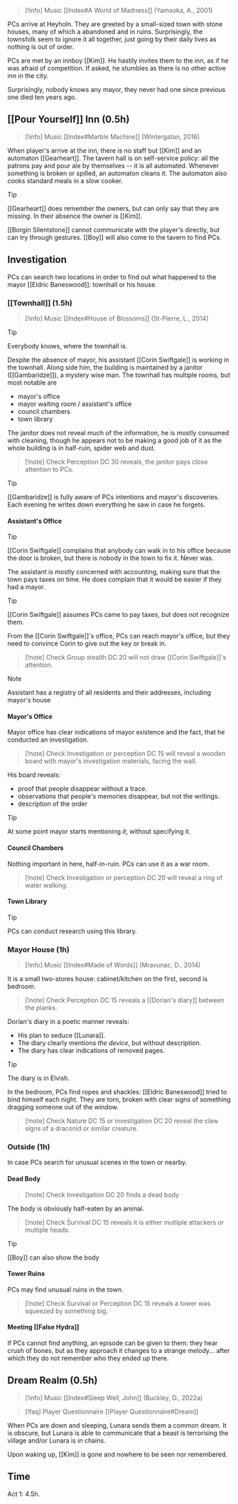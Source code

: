 > [!info] Music
> [[Index#A World of Madness]] (Yamaoka, A., 2001)

PCs arrive at Heyholn. They are greeted by a small-sized town with stone houses, many of which a abandoned and in ruins. Surprisingly, the townsfolk seem to ignore it all together, just going by their daily lives as nothing is out of order.

PCs are met by an innboy [[Kim]]. He hastily invites them to the inn, as if he was afraid of competition. If asked, he stumbles as there is no other active inn in the city.

Surprisingly, nobody knows any mayor, they never had one since previous one died ten years ago.
## [[Pour Yourself]] Inn (0.5h)
> [!info] Music
> [[Index#Marble Machine]] (Wintergatan, 2016)

When player's arrive at the inn, there is no staff but [[Kim]] and an automaton [[Gearheart]]. The tavern hall is on self-service policy: all the patrons pay and pour ale by themselves -- it is all automated. Whenever something is broken or spilled, an automaton cleans it. The automaton also cooks standard meals in a slow cooker.

> [!tip]
> [[Gearheart]] does remember the owners, but can only say that they are missing. In their absence the owner is [[Kim]].

[[Borgin Silentstone]] cannot communicate with the player's directly, but can try through gestures. [[Boy]] will also come to the tavern to find PCs.
## Investigation
PCs can search two locations in order to find out what happened to the mayor [[Eldric Baneswood]]: townhall or his house.
### [[Townhall]] (1.5h)
> [!info] Music
> [[Index#House of Blossoms]] (St-Pierre, L., 2014)

> [!tip]
> Everybody knows, where the townhall is.

Despite the absence of mayor, his assistant [[Corin Swiftgale]] is working in the townhall. Along side him, the building is maintained by a janitor ([[Gambaridze]]), a mystery wise man. The townhall has multiple rooms, but most notable are
- mayor's office
- mayor waiting room / assistant's office
- council chambers
- town library

The janitor does not reveal much of the information, he is mostly consumed with cleaning, though he appears not to be making a good job of it as the whole building is in half-ruin, spider web and dust.
> [!note] Check
> Perception DC 30 reveals, the janitor pays close attention to PCs.

> [!tip]
> [[Gambaridze]] is fully aware of PCs intentions and mayor's discoveries. Each evening he writes down everything he saw in case he forgets.
#### Assistant's Office
> [!tip]
> [[Corin Swiftgale]] complains that anybody can walk in to his office because the door is broken, but there is nobody in the town to fix it. Never was.

The assistant is mostly concerned with accounting, making sure that the town pays taxes on time. He does complain that it would be easier if they had a mayor.

> [!tip]
> [[Corin Swiftgale]] assumes PCs came to pay taxes, but does not recognize them.

From the [[Corin Swiftgale]]'s office, PCs can reach mayor's office, but they need to convince Corin to give out the key or break in.

> [!note] Check
> Group stealth DC 20 will not draw [[Corin Swiftgale]]'s attention.

> [!note]
> Assistant has a registry of all residents and their addresses, including mayor's house

#### Mayor's Office
Mayor office has clear indications of mayor existence and the fact, that he conducted an investigation. 

> [!note] Check
> Investigation or perception DC 15 will reveal a wooden board with mayor's investigation materials, facing the wall.

His board reveals:
- proof that people disappear without a trace.
- observations that people's memories disappear, but not the writings.
- description of the order

> [!tip]
> At some point mayor starts mentioning _it_, without specifying it.
#### Council Chambers
Nothing important in here, half-in-ruin. PCs can use it as a war room.

> [!note] Check
> Investigation or perception DC 20 will reveal a ring of water walking.
#### Town Library
> [!tip]
> PCs can conduct research using this library.
### Mayor House (1h)
> [!info] Music
> [[Index#Made of Words]] (Mravunac, D., 2014)

It is a small two-stores house: cabinet/kitchen on the first, second is bedroom.
> [!note] Check
> Perception DC 15 reveals a [[Dorian's diary]] between the planks.

Dorian's diary in a poetic manner reveals:
* His plan to seduce [[Lunara]].
* The diary clearly mentions _the device_, but without description.
* The diary has clear indications of removed pages.

> [!tip]
> The diary is in Elvish.

In the bedroom, PCs find ropes and shackles: [[Eldric Baneswood]] tried to bind himself each night. They are torn, broken with clear signs of something dragging someone out of the window.

>[!note] Check
>Nature DC 15 or investigation DC 20 reveal the claw signs of a draconid or similar creature.
### Outside (1h)
In case PCs search for unusual scenes in the town or nearby.

#### Dead Body
>[!note] Check
>Investigation DC 20 finds a dead body

The body is obviously half-eaten by an animal.

> [!note] Check
> Survival DC 15 reveals it is either mutliple attackers or multiple heads.

> [!tip]
> [[Boy]] can also show the body

#### Tower Ruins
PCs may find unusual ruins in the town.

> [!note] Check
> Survival or Perception DC 15 reveals a tower was squeezed by something big.
#### Meeting [[False Hydra]]
If PCs cannot find anything, an episode can be given to them: they hear crush of bones, but as they approach it changes to a strange melody... after which they do not remember who they ended up there.
## Dream Realm (0.5h)
> [!info] Music
> [[Index#Sleep Well, John]] (Buckley, D., 2022a)

> [!faq] Player Questionnaire
> [[Player Questionnaire#Dream]]

When PCs are down and sleeping, Lunara sends them a common dream. It is obscure, but Lunara is able to communicate that a beast is terrorising the village and/or Lunara is in chains.

Upon waking up, [[Kim]] is gone and nowhere to be seen nor remembered.
## Time
Act 1: 4.5h.